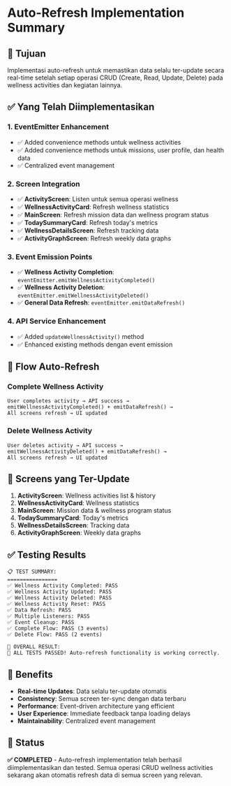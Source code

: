 # Auto-Refresh Implementation Summary

## 🎯 Tujuan
Implementasi auto-refresh untuk memastikan data selalu ter-update secara real-time setelah setiap operasi CRUD (Create, Read, Update, Delete) pada wellness activities dan kegiatan lainnya.

## ✅ Yang Telah Diimplementasikan

### 1. EventEmitter Enhancement
- ✅ Added convenience methods untuk wellness activities
- ✅ Added convenience methods untuk missions, user profile, dan health data
- ✅ Centralized event management

### 2. Screen Integration
- ✅ **ActivityScreen**: Listen untuk semua operasi wellness
- ✅ **WellnessActivityCard**: Refresh wellness statistics
- ✅ **MainScreen**: Refresh mission data dan wellness program status
- ✅ **TodaySummaryCard**: Refresh today's metrics
- ✅ **WellnessDetailsScreen**: Refresh tracking data
- ✅ **ActivityGraphScreen**: Refresh weekly data graphs

### 3. Event Emission Points
- ✅ **Wellness Activity Completion**: `eventEmitter.emitWellnessActivityCompleted()`
- ✅ **Wellness Activity Deletion**: `eventEmitter.emitWellnessActivityDeleted()`
- ✅ **General Data Refresh**: `eventEmitter.emitDataRefresh()`

### 4. API Service Enhancement
- ✅ Added `updateWellnessActivity()` method
- ✅ Enhanced existing methods dengan event emission

## 🔄 Flow Auto-Refresh

### Complete Wellness Activity
```
User completes activity → API success → 
emitWellnessActivityCompleted() + emitDataRefresh() → 
All screens refresh → UI updated
```

### Delete Wellness Activity
```
User deletes activity → API success → 
emitWellnessActivityDeleted() + emitDataRefresh() → 
All screens refresh → UI updated
```

## 🎯 Screens yang Ter-Update

1. **ActivityScreen**: Wellness activities list & history
2. **WellnessActivityCard**: Wellness statistics
3. **MainScreen**: Mission data & wellness program status
4. **TodaySummaryCard**: Today's metrics
5. **WellnessDetailsScreen**: Tracking data
6. **ActivityGraphScreen**: Weekly data graphs

## ✅ Testing Results
```
📋 TEST SUMMARY:
================
✅ Wellness Activity Completed: PASS
✅ Wellness Activity Updated: PASS
✅ Wellness Activity Deleted: PASS
✅ Wellness Activity Reset: PASS
✅ Data Refresh: PASS
✅ Multiple Listeners: PASS
✅ Event Cleanup: PASS
✅ Complete Flow: PASS (3 events)
✅ Delete Flow: PASS (2 events)

🎯 OVERALL RESULT:
🎉 ALL TESTS PASSED! Auto-refresh functionality is working correctly.
```

## 🚀 Benefits

- **Real-time Updates**: Data selalu ter-update otomatis
- **Consistency**: Semua screen ter-sync dengan data terbaru
- **Performance**: Event-driven architecture yang efficient
- **User Experience**: Immediate feedback tanpa loading delays
- **Maintainability**: Centralized event management

## 📝 Status
**✅ COMPLETED** - Auto-refresh implementation telah berhasil diimplementasikan dan tested. Semua operasi CRUD wellness activities sekarang akan otomatis refresh data di semua screen yang relevan.
